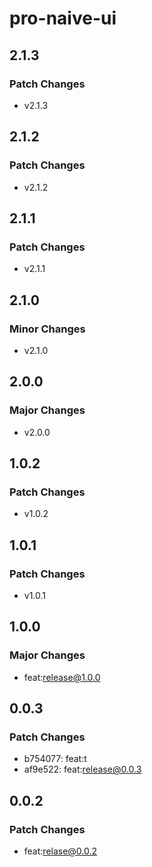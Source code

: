 # pro-naive-ui

## 2.1.3

### Patch Changes

- v2.1.3

## 2.1.2

### Patch Changes

- v2.1.2

## 2.1.1

### Patch Changes

- v2.1.1

## 2.1.0

### Minor Changes

- v2.1.0

## 2.0.0

### Major Changes

- v2.0.0

## 1.0.2

### Patch Changes

- v1.0.2

## 1.0.1

### Patch Changes

- v1.0.1

## 1.0.0

### Major Changes

- feat:release@1.0.0

## 0.0.3

### Patch Changes

- b754077: feat:t
- af9e522: feat:release@0.0.3

## 0.0.2

### Patch Changes

- feat:relase@0.0.2
